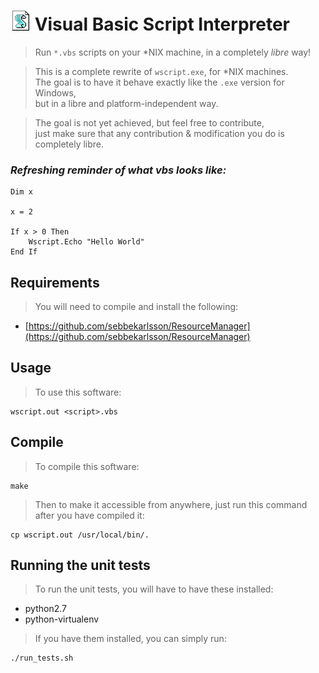 # ![image/vbs.png](image/vbs.png) Visual Basic Script Interpreter
> Run `*.vbs` scripts on your \*NIX machine, in a completely _libre_ way!

> This is a complete rewrite of `wscript.exe`, for \*NIX machines.  
> The goal is to have it behave exactly like the `.exe` version for Windows,  
> but in a libre and platform-independent way.

> The goal is not yet achieved, but feel free to contribute,  
> just make sure that any contribution & modification you do is completely
> libre.

### _Refreshing reminder of what vbs looks like:_
```vbs
Dim x

x = 2

If x > 0 Then
    Wscript.Echo "Hello World"
End If
```

## Requirements
> You will need to compile and install the following:
* [https://github.com/sebbekarlsson/ResourceManager](https://github.com/sebbekarlsson/ResourceManager)

## Usage
> To use this software:

    wscript.out <script>.vbs


## Compile
> To compile this software:

    make

> Then to make it accessible from anywhere, just run this command after
> you have compiled it:

    cp wscript.out /usr/local/bin/.

## Running the unit tests
> To run the unit tests, you will have to have these installed:
* python2.7
* python-virtualenv
> If you have them installed, you can simply run:

    ./run_tests.sh
